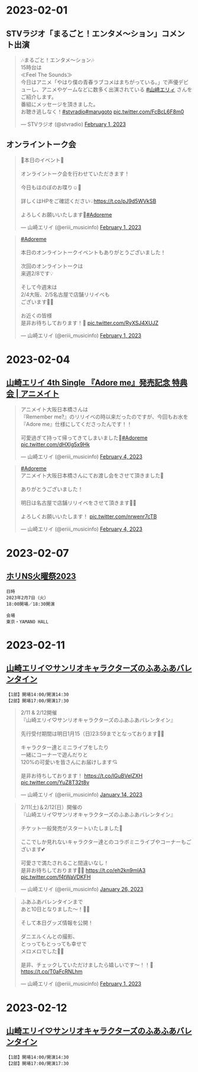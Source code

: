 # 2023-02-01

## STVラジオ「まるごと！エンタメ〜ション」コメント出演

<blockquote class="twitter-tweet" data-partner="tweetdeck"><p lang="ja" dir="ltr">🎶まるごと！エンタメ～ション🎶<br>15時台は<br>≪Feel The Sounds≫<br>今日はアニメ「やはり僕の青春ラブコメはまちがっている。」で声優デビューし、アニメやゲームなどに数多く出演されている <a href="https://twitter.com/hashtag/%E5%B1%B1%EF%A8%91%E3%82%A8%E3%83%AA%E3%82%A3?src=hash&amp;ref_src=twsrc%5Etfw">#山﨑エリィ</a> さんをご紹介します。<br>番組にメッセージを頂きました。<br>お聴き逃しなく！<a href="https://twitter.com/hashtag/stvradio?src=hash&amp;ref_src=twsrc%5Etfw">#stvradio</a><a href="https://twitter.com/hashtag/marugoto?src=hash&amp;ref_src=twsrc%5Etfw">#marugoto</a> <a href="https://t.co/FcBcL6F8m0">pic.twitter.com/FcBcL6F8m0</a></p>&mdash; STVラジオ (@stvradio) <a href="https://twitter.com/stvradio/status/1620662671996772353?ref_src=twsrc%5Etfw">February 1, 2023</a></blockquote>
<script async src="https://platform.twitter.com/widgets.js" charset="utf-8"></script>


## オンライントーク会

<blockquote class="twitter-tweet" data-partner="tweetdeck"><p lang="ja" dir="ltr">🍎本日のイベント🍎<br><br>オンライントーク会を行わせていただきます！<br><br>今日もほのぼのお喋り☺️🤍<br><br>詳しくはHPをご確認ください💡<a href="https://t.co/pJ9d5WVkSB">https://t.co/pJ9d5WVkSB</a><br><br>よろしくお願いいたします💌<a href="https://twitter.com/hashtag/Adoreme?src=hash&amp;ref_src=twsrc%5Etfw">#Adoreme</a></p>&mdash; 山崎エリイ (@eriii_musicinfo) <a href="https://twitter.com/eriii_musicinfo/status/1620677893549604864?ref_src=twsrc%5Etfw">February 1, 2023</a></blockquote>
<script async src="https://platform.twitter.com/widgets.js" charset="utf-8"></script>

<blockquote class="twitter-tweet" data-partner="tweetdeck"><p lang="ja" dir="ltr"><a href="https://twitter.com/hashtag/Adoreme?src=hash&amp;ref_src=twsrc%5Etfw">#Adoreme</a><br><br>本日のオンライントークイベントもありがとうございました！<br><br>次回のオンライントークは<br>来週2/8です💡<br><br>そして今週末は<br>2/4大阪、2/5名古屋で店舗リリイベも<br>ございます🐣✨<br><br>お近くの皆様<br>是非お待ちしております！🍎 <a href="https://t.co/RyXSJ4XUJZ">pic.twitter.com/RyXSJ4XUJZ</a></p>&mdash; 山崎エリイ (@eriii_musicinfo) <a href="https://twitter.com/eriii_musicinfo/status/1620772563587850240?ref_src=twsrc%5Etfw">February 1, 2023</a></blockquote>
<script async src="https://platform.twitter.com/widgets.js" charset="utf-8"></script>

# 2023-02-04
## [山崎エリイ 4th Single 『Adore me』発売記念 特典会 | アニメイト](https://www.animate-onlineshop.jp/contents/fair_event/detail.php?id=108686)

<blockquote class="twitter-tweet" data-partner="tweetdeck"><p lang="ja" dir="ltr">アニメイト大阪日本橋さんは<br>『Remember me?』のリリイベの時以来だったのですが、今回もお水を『Adore me』仕様にしてくださったんです！！<br><br>可愛過ぎて持って帰ってきてしまいました🥰<a href="https://twitter.com/hashtag/Adoreme?src=hash&amp;ref_src=twsrc%5Etfw">#Adoreme</a> <a href="https://t.co/dHXlg5x9Hk">pic.twitter.com/dHXlg5x9Hk</a></p>&mdash; 山崎エリイ (@eriii_musicinfo) <a href="https://twitter.com/eriii_musicinfo/status/1621830932876656640?ref_src=twsrc%5Etfw">February 4, 2023</a></blockquote>
<script async src="https://platform.twitter.com/widgets.js" charset="utf-8"></script>

<blockquote class="twitter-tweet" data-partner="tweetdeck"><p lang="ja" dir="ltr"><a href="https://twitter.com/hashtag/Adoreme?src=hash&amp;ref_src=twsrc%5Etfw">#Adoreme</a><br>アニメイト大阪日本橋さんにてお渡し会をさせて頂きました🐙<br><br>ありがとうございました！<br><br>明日は名古屋で店舗リリイベをさせて頂きます🍤🍙<br><br>よろしくお願いいたします！ <a href="https://t.co/nrwenr7cTB">pic.twitter.com/nrwenr7cTB</a></p>&mdash; 山崎エリイ (@eriii_musicinfo) <a href="https://twitter.com/eriii_musicinfo/status/1621827492242931713?ref_src=twsrc%5Etfw">February 4, 2023</a></blockquote>
<script async src="https://platform.twitter.com/widgets.js" charset="utf-8"></script>


# 2023-02-07
## [ホリNS火曜祭2023](https://www.horipro.co.jp/nsfes2023/)

    日時
    2023年2月7日（火）
    18:00開場／18:30開演

    会場
    東京・YAMANO HALL

# 2023-02-11
## [山崎エリイ♡サンリオキャラクターズのふあふあバレンタイン](https://www.puroland.jp/spl-event/erii-valentineday/)

    【1部】開場14:00/開演14:30
    【2部】開場17:00/開演17:30

<blockquote class="twitter-tweet" data-partner="tweetdeck"><p lang="ja" dir="ltr">2/11 &amp; 2/12開催<br>『山崎エリイ♡サンリオキャラクターズのふあふあバレンタイン』<br><br>先行受付期間は明日1月15（日)23:59までとなっております🍫🍓<br><br>キャラクター達とミニライブをしたり<br>一緒にコーナーで遊んだりと<br>120%の可愛いを皆さんにお届けします💘<br><br>是非お待ちしております！ <a href="https://t.co/lGuBVelZXH">https://t.co/lGuBVelZXH</a> <a href="https://t.co/YuZ8T32t8v">pic.twitter.com/YuZ8T32t8v</a></p>&mdash; 山崎エリイ (@eriii_musicinfo) <a href="https://twitter.com/eriii_musicinfo/status/1614260743016435713?ref_src=twsrc%5Etfw">January 14, 2023</a></blockquote>
<script async src="https://platform.twitter.com/widgets.js" charset="utf-8"></script>


<blockquote class="twitter-tweet" data-partner="tweetdeck"><p lang="ja" dir="ltr">2/11(土)＆2/12(日）開催の<br>『山崎エリイ♡サンリオキャラクターズのふあふあバレンタイン』<br><br>チケット一般発売がスタートいたしました🎀<br><br>ここでしか見れないキャラクター達とのコラボミニライブやコーナーもございます💕<br><br>可愛さで満たされること間違いなし！<br>是非お待ちしております🥳🥁 <a href="https://t.co/eh2kn9mIA3">https://t.co/eh2kn9mIA3</a> <a href="https://t.co/f4tWaVDKFH">pic.twitter.com/f4tWaVDKFH</a></p>&mdash; 山崎エリイ (@eriii_musicinfo) <a href="https://twitter.com/eriii_musicinfo/status/1618493797654233088?ref_src=twsrc%5Etfw">January 26, 2023</a></blockquote>
<script async src="https://platform.twitter.com/widgets.js" charset="utf-8"></script>

<blockquote class="twitter-tweet" data-partner="tweetdeck"><p lang="ja" dir="ltr">ふあふあバレンタインまで<br>あと10日となりました〜！🍫🎀<br><br>そして本日グッズ情報を公開！<br><br>ダニエルくんとの撮影、<br>とっってもとっっても幸せで<br>メロメロでした🤤💓<br><br>是非、チェックしていただけましたら嬉しいです〜！！🌼 <a href="https://t.co/T0aFcRNLhm">https://t.co/T0aFcRNLhm</a></p>&mdash; 山崎エリイ (@eriii_musicinfo) <a href="https://twitter.com/eriii_musicinfo/status/1620774337589678083?ref_src=twsrc%5Etfw">February 1, 2023</a></blockquote>
<script async src="https://platform.twitter.com/widgets.js" charset="utf-8"></script>

# 2023-02-12
## [山崎エリイ♡サンリオキャラクターズのふあふあバレンタイン](https://www.puroland.jp/spl-event/erii-valentineday/)

    【1部】開場14:00/開演14:30
    【2部】開場17:00/開演17:30
  
